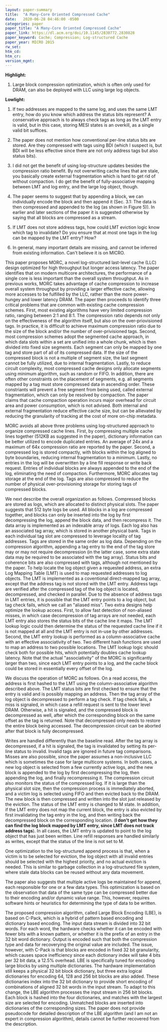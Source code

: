 ```yaml
---
layout: paper-summary
title:  "A Many-Core Oriented Compressed Cache"
date:   2020-06-28 04:46:00 -0500
categories: paper
paper_title: "A Many-Core Oriented Compressed Cache"
paper_link: https://dl.acm.org/doi/10.1145/2830772.2830828
paper_keyword: Cache; Compression; Log-structured Cache
paper_year: MICRO 2015
rw_set:
htm_cd:
htm_cr:
version_mgmt:
---
```


**Highlight:**

1. Large block compression optimization, which is often only used for DRAM, can also be deployed with LLC using large 
   log objects.

**Lowlight:**

1. If two addresses are mapped to the same log, and uses the same LMT entry, how do you know which address the status
   bits represent? A conservative approach is to always check tags as long as the LMT entry is valid, but in this case,
   storing MESI states is an overkill, as a single valid bit suffices.

2. The paper does not mention how conventional per-line status bits are stored. Are they compressed with tags using BDI
   (which I suspect is, but BDI will be less effective since there are not only address tags but also status bits).

3. I did not get the benefit of using log-structure updates besides the compression ratio benefit. By not overwriting 
   cache lines that are stale, you basically create external fragmentation which is hard to get rid of without compaction.
   I do get the benefit of fully-associative mapping between LMT and log entry, and the large log object, though.

4. The paper seems to suggest that by appending a block, we can individually encode the block and then append it
   (Sec. 3.1: The data is then compressed and appended to the log (as shown in Figure 5)).
   In earlier and later sections of the paper it is suggested otherwise by saying that all blocks are compressed
   as a stream.

5. If LMT does not store address tags, how could LMT eviction logic know which tag to invalidate? Do you ensure that
   at most one tags in the log can be mapped by the LMT entry? How?

6. In general, many important details are missing, and cannot be inferred from existing information. Can't believe it is 
   on MICRO.

This paper proposes MORC, a novel log-structured last-level cache (LLC) design optimized for high throughput but longer
access latency. The paper identifies that on modern multicore architectures, the performance of a single core is less
important than the overall system throughput. As in previous works, MORC takes advantage of cache compression to increase
overall system throughput by providing a larger effective cache, allowing more accesses to be fulfilled by the LLC,
rather than the more power-hungey and lower latency DRAM.
The paper then proceeds to identify three critical problems that are common with existing cache compression schemes.
First, most existing algorithms have very limited compression ratio, ranging between 2:1 and 8:1. The compression ratio
depends not only on the effectiveness of the algorithm itself, but also on the over-priovisioned tags. In practice, it is 
difficult to achieve maximum compression ratio due to the size of the block and/or the number of over-privisioned tags.
Second, most compression schemes adopt the segmented cache approach, in which data slots within a set are unified into 
a whole chunk, which is then divided into fixed size segments. Each segment can only be mapped by one tag and store 
part of all of its compressed data. If the size of the compressed block is not a multiple of segment size, the last segment
cannot be fully utilized, due to internal fragmentation. 
Lastly, to reduce circult complexity, most compressed cache designs only allocate segments using minimum algorithm, such
as random or FIFO. In addition, there are often other constraints on the placement of segments, e.g. all segments mapped
by a tag must store compressed data in ascending order. These constriants will prevent a free segment from being used,
called external fragmentation, which can only be resolved by compaction. The paper claims that cache compaction operation 
incurs major overhead for circuit area and power consumption, which is not advised.
Both internal and external fragmentation reduce effective cache size, but can be allievated by reducing the granularity 
of tracking at the cost of more on-chip metadata.

MORC avoids all above three problems using log-structured approach to organize compressed cache lines. 
First, by compressing multiple cache lines together (512KB as suggested in the paper), dictionary information can be 
better utilized to encode duplicated entries. An average of 24x and a maximum of 64x compression ratio are reported by 
the paper. Second, a compressed log is stored compactly, with blocks within the log aligned to byte boundaries, reducing
internal fragmentation to a minimum.
Lastly, no entries in the log will be overwritten by a line fill response or write back request. Entries of individual
blocks are always appended to the end of the log, eliminating the need of compaction. 
Furthermore, MORC allocates tag storage at the end of the log. Tags are also compressed to reduce the number of physical
over-provisioning storage for storing tags of compressed blocks.

We next describe the overall organization as follows. Compressed blocks are stored as logs, which are allocated to distinct
physical slots. The paper suggests that 512 byte logs be used. All blocks in a log are compressed together, and blocks 
can only be inserted into the log by first decompressing the log, append the block data, and then recompress it. 
The data array is implemented as an indexable array of logs.
Each log also has an associated tag array, which is stored in another physical bank. Tags in each individual tag slot
are compressed to leverage locality of tag addresses. Tags are stored in the same order as log data. 
Depending on the compression algorithm, appending a tag entry to the end of the tag store may or may not require 
decompression (in the latter case, some extra state data may be required to be associated with the tag array).
Status bits and coherence bits are also compressed with tags, although not mentioned by the paper.
To help locate the log object given a requested address, an extra Log Mapping Table (LMT) is used to map requested 
addresses to log objects. The LMT is implemented as a coventional direct-mapped tag array, except that the address
tag is not stored with the LMT entry. Address tags are verified after the compressed tag of the log object is located, 
decompressed, and checked in parallel. Due to the absence of address tags in LMT entries, it is possible that the LMT 
entry points to a log object, but tag check fails, which we call an "aliased miss". 
Two extra designs help optimize the lookup access. First, to allow fast detection of non-aliased misses, in which case
decompression of tag arrays are not needed, each LMT entry also stores the status bits of the cache line it maps. The 
LMT lookup logic could then determine the status of the requested cache line if it is not mapped at all and 
the LMT entry is not in-use by other addresses.
Second, the LMT entry lookup is performed as a column-associative cache with an effective associativity of two. Two different
hash functions are used to map an address to two possible locations. The LMT lookup logic should check both for possible 
hits, which potentially doubles cache lookup latency.
Note that the actual "associativity" of the MORC is significantly larger than two, since each LMT entry points to a log,
and the cache block could be stored in essentially every offset of the log.

We discuss the operation of MORC as follows. On a read access, the address is first hashed to the LMT using the 
column-associative algorithm described above. The LMT status bits are first checked to ensure that the entry is valid
and is possibly mapping an address. Then the tag array of the log object is decompressed to perform a tag check. If 
tag check fails, a miss is signaled, in which case a refill request is sent to the lower level DRAM. Otherwise, a hit 
is signaled, and the compressed block is decompressed as well, after which the corresponding block on the same offset
as the tag is returned. Note that decompressed only needs to restore the entire block being accessed. The decompression
circuit can be aborted after that block is fully decompressed.

Writes are handled differently than the baseline read. After the tag array is decompressed, if a hit is signaled, the 
tag is invalidated by setting its per-line status to invalid. Invalid tags are ignored in future tag comparisons. 
Misses are also possible, since the paper assumes a non-inclusive LLC which is sometimes the case for large multicore 
systems. In both cases, a new log object is selected from a few currently active logs, and the new block is appended to 
the log by first decompressing the log, then appending the log, and finally recompressing it.
The compression circuit also monitors the status of the compressed log. If it is large than the physical slot size, then
the compression process is immediately aborted, and a victim log is selected using FIFO and then evicted back to the DRAM. 
The new block is then compressed and written into the slot just released by the eviction. 
The status of the LMT entry is changed to M state. In addition, if the LMT entry does not map the current block, the 
entry is also evicted by first invalidating the tag entry in the log, and then writing back the decompressed block
on the corresponding location. (**I don't get how they can find the log block mapped by LMT entry, since LMT does not 
track address tags**).
In all cases, the LMT entry is updated to point to the log object that has just been written.
Line refill responses are handled similarly as writes, except that the status of the line is not set to M.

One optimization to the log-structured append process is that, when a victim is to be selected for eviction, the
log object with all invalid entries should be selected with the highest priority, and no actual eviction is needed.
This is similar to garbage collection in a log-structured file system, where stale data blocks can be reused without
any data movement.

The paper also suggests that multiple active logs be maintained for append, each responsible for one or a few data
types. This optimization is based on the observation that data of the same type can be compressed better due to their
encoding and/or dynamic value range. This, however, requires software hints or heuristics for determining the type
of data to be written.

The proposed compression algorithm, called Large Block Encoding (LBE), is based on C-Pack, which is a hybrid of pattern 
based encoding and dictionary based encoding. The input data stream is divided into 32 bit words. For each word, the 
hardware checks whether it can be encoded with fewer bits with a known pattern, or whether it is the prefix of an
entry in the 32 bit word dictionary. Output is encoded such that both the compression type and data for recoverying the 
original value are included. The issue, however, with C-Pack is that blocks are encoded in fixed 32 bit granularity,
which causes space inefficiency since each dictionary index will take 4 bits per 32 bit data, a 12.5% overhead.
LBE is specifically tuned for encoding large blocks by using multiple dictionaries.
The hardware implementation still keeps a physical 32 bit block dictionary, but three extra logical dictionaries for 
encoding 64, 128 and 256 bit blocks are also added. These dictionaries index into the 32 bit dictionary to provide 
short encoding of combinations of aligned 32 bit words in the input stream.
To adapt to this change, the LBE algorithm processes the input stream in 256 bit blocks. Each block is hashed into the
four dictionaries, and matches with the largest size are selected for encoding. Unmatched blocks are inserted into
dictionaries of the corresponding sizes. The paper does not provide pseudocode for detailed description of the LBE
algorithm (and I am not an expert in compression algorithm), details cannot be further recovered from the description.

